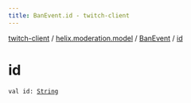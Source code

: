 ```yaml
---
title: BanEvent.id - twitch-client
---
```


[twitch-client](../../index.html) / [helix.moderation.model](../index.html) / [BanEvent](index.html) / [id](./id.html)

# id

`val id: `[`String`](https://kotlinlang.org/api/latest/jvm/stdlib/kotlin/-string/index.html)